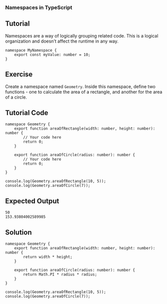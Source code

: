 ### Namespaces in TypeScript

Tutorial
-------
Namespaces are a way of logically grouping related code. This is a logical organization and doesn’t affect the runtime in any way.

    namespace MyNamespace {
        export const myValue: number = 10;
    }

Exercise
-------
Create a namespace named `Geometry`. Inside this namespace, define two functions - one to calculate the area of a rectangle, and another for the area of a circle.

Tutorial Code
-------
    namespace Geometry {
        export function areaOfRectangle(width: number, height: number): number {
            // Your code here
            return 0;
        }

        export function areaOfCircle(radius: number): number {
            // Your code here
            return 0;
        }
    }

    console.log(Geometry.areaOfRectangle(10, 5));
    console.log(Geometry.areaOfCircle(7));

Expected Output
-------
    50
    153.93804002589985

Solution
-------
    namespace Geometry {
        export function areaOfRectangle(width: number, height: number): number {
            return width * height;
        }

        export function areaOfCircle(radius: number): number {
            return Math.PI * radius * radius;
        }
    }

    console.log(Geometry.areaOfRectangle(10, 5));
    console.log(Geometry.areaOfCircle(7));
